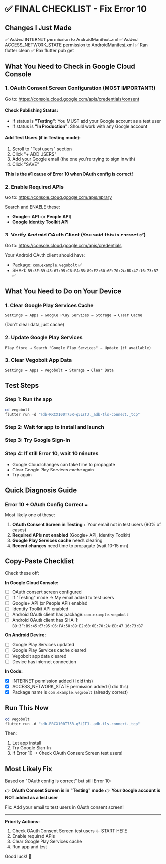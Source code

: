 # ✅ FINAL CHECKLIST - Fix Error 10

## Changes I Just Made
✅ Added INTERNET permission to AndroidManifest.xml
✅ Added ACCESS_NETWORK_STATE permission to AndroidManifest.xml
✅ Ran flutter clean
✅ Ran flutter pub get

## What You Need to Check in Google Cloud Console

### 1. OAuth Consent Screen Configuration (MOST IMPORTANT!)

Go to: https://console.cloud.google.com/apis/credentials/consent

#### Check Publishing Status:
- If status is **"Testing"**: You MUST add your Google account as a test user
- If status is **"In Production"**: Should work with any Google account

#### Add Test Users (if in Testing mode):
1. Scroll to "Test users" section
2. Click "+ ADD USERS"
3. Add your Google email (the one you're trying to sign in with)
4. Click "SAVE"

**This is the #1 cause of Error 10 when OAuth config is correct!**

### 2. Enable Required APIs

Go to: https://console.cloud.google.com/apis/library

Search and ENABLE these:
- **Google+ API** (or **People API**)
- **Google Identity Toolkit API**

### 3. Verify Android OAuth Client (You said this is correct ✅)

Go to: https://console.cloud.google.com/apis/credentials

Your Android OAuth client should have:
- Package: `com.example.vegobolt` ✅
- SHA-1: `B9:3F:B9:45:67:95:C6:FA:58:89:E2:60:6E:70:2A:BD:47:16:73:B7` ✅

## What You Need to Do on Your Device

### 1. Clear Google Play Services Cache
```
Settings → Apps → Google Play Services → Storage → Clear Cache
```
(Don't clear data, just cache)

### 2. Update Google Play Services
```
Play Store → Search "Google Play Services" → Update (if available)
```

### 3. Clear Vegobolt App Data
```
Settings → Apps → Vegobolt → Storage → Clear Data
```

## Test Steps

### Step 1: Run the app
```powershell
cd vegobolt
flutter run -d "adb-RRCX100T75R-q5L2TJ._adb-tls-connect._tcp"
```

### Step 2: Wait for app to install and launch

### Step 3: Try Google Sign-In

### Step 4: If still Error 10, wait 10 minutes
- Google Cloud changes can take time to propagate
- Clear Google Play Services cache again
- Try again

## Quick Diagnosis Guide

### Error 10 + OAuth Config Correct =

Most likely one of these:
1. **OAuth Consent Screen in Testing** + Your email not in test users (90% of cases)
2. **Required APIs not enabled** (Google+ API, Identity Toolkit)
3. **Google Play Services cache** needs clearing
4. **Recent changes** need time to propagate (wait 10-15 min)

## Copy-Paste Checklist

Check these off:

**In Google Cloud Console:**
- [ ] OAuth consent screen configured
- [ ] If "Testing" mode → My email added to test users
- [ ] Google+ API (or People API) enabled
- [ ] Identity Toolkit API enabled
- [ ] Android OAuth client has package: `com.example.vegobolt`
- [ ] Android OAuth client has SHA-1: `B9:3F:B9:45:67:95:C6:FA:58:89:E2:60:6E:70:2A:BD:47:16:73:B7`

**On Android Device:**
- [ ] Google Play Services updated
- [ ] Google Play Services cache cleared
- [ ] Vegobolt app data cleared
- [ ] Device has internet connection

**In Code:**
- [x] INTERNET permission added (I did this)
- [x] ACCESS_NETWORK_STATE permission added (I did this)
- [x] Package name is `com.example.vegobolt` (already correct)

## Run This Now

```powershell
cd vegobolt
flutter run -d "adb-RRCX100T75R-q5L2TJ._adb-tls-connect._tcp"
```

Then:
1. Let app install
2. Try Google Sign-In
3. If Error 10 → Check OAuth Consent Screen test users!

## Most Likely Fix

Based on "OAuth config is correct" but still Error 10:

👉 **OAuth Consent Screen is in "Testing" mode**
👉 **Your Google account is NOT added as a test user**

Fix: Add your email to test users in OAuth consent screen!

---

**Priority Actions:**
1. Check OAuth Consent Screen test users ← START HERE
2. Enable required APIs
3. Clear Google Play Services cache
4. Run app and test

Good luck! 🚀

